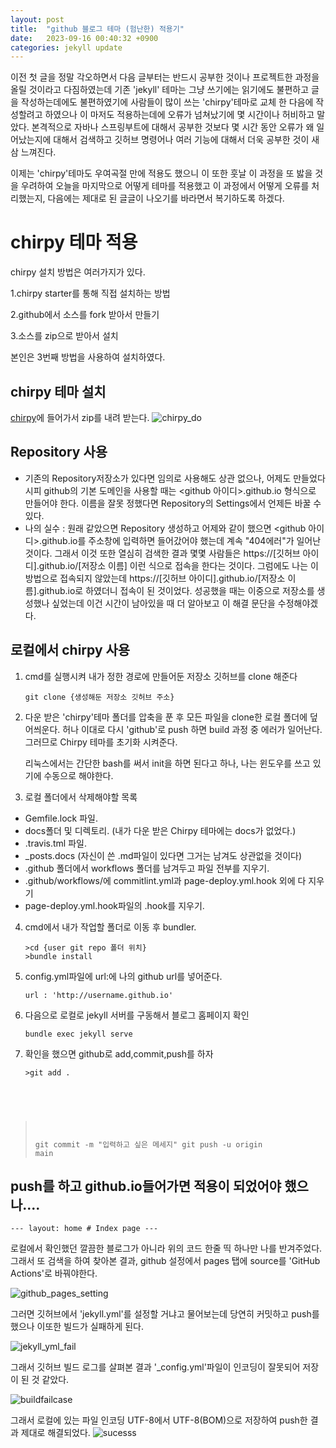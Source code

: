 ```yaml
---
layout: post
title:  "github 블로그 테마 (험난한) 적용기"
date:   2023-09-16 00:40:32 +0900
categories: jekyll update
---
```


이전 첫 글을 정말 각오하면서 다음 글부터는 반드시 공부한 것이나 프로젝트한 과정을 올릴 것이라고 다짐하였는데
기존 'jekyll' 테마는 그냥 쓰기에는 읽기에도 불편하고 글을 작성하는데에도 불편하였기에 사람들이 많이 쓰는
'chirpy'테마로 교체 한 다음에 작성할려고 하였으나 이 마저도 적용하는데에 오류가 넘쳐났기에 몇 시간이나 
허비하고 말았다.
본격적으로 자바나 스프링부트에 대해서 공부한 것보다 몇 시간 동안  오류가 왜 일어났는지에 대해서 검색하고 깃허브 명령어나 여러 기능에 대해서 더욱 공부한 것이 새삼 느껴진다.   

이제는 'chirpy'테마도 우여곡절 만에 적용도 했으니 이 또한 훗날 이 과정을 또 밣을 것을 우려하여 오늘을 마지막으로 어떻게 테마를 적용했고 이 과정에서 어떻게 오류를 처리했는지, 다음에는 제대로 된 글글이 나오기를 바라면서 복기하도록 하겠다. 

chirpy 테마 적용
=============
chirpy 설치 방법은 여러가지가 있다.

 1.chirpy starter를 통해 직접 설치하는 방법
 
 2.github에서 소스를 fork 받아서 만들기
 
 3.소스를 zip으로 받아서 설치

본인은 3번째 방법을 사용하여 설치하였다.


chirpy 테마 설치
-------------
[chirpy](https://github.com/cotes2020/jekyll-theme-chirpy)에 들어가서 zip를 내려 받는다.
![chirpy_do](https://github.com/jiuseu/hyuntrace0915.github.io/assets/109057859/f346f45d-c293-43f5-8d6e-96cddd9a7f1a)

Repository 사용
-------------

- 기존의 Repository저장소가 있다면 임의로 사용해도 상관 없으나, 어제도 만들었다시피 github의 기본 도메인을 사용할 때는 <github 아이디>.github.io 형식으로 만들어야 한다.
이름을 잘못 정했다면  Repository의 Settings에서 언제든 바꿀 수 있다.
- 나의 실수 : 원래 같았으면 Repository 생성하고 어제와 같이 했으면 <github 아이디>.github.io를 주소창에 입력하면 들어갔어야 했는데 계속 "404에러"가 일어난 것이다. 
그래서 이것 또한 열심히 검색한 결과 몇몇 사람들은 https://[깃허브 아이디].github.io/[저장소 이름] 이런 식으로 접속을 한다는 것이다. 
그럼에도 나는 이 방법으로 접속되지 않았는데 https://[깃허브 아이디].github.io/[저장소 이름].github.io로
하였더니 접속이 된 것이었다. 성공했을 때는 이중으로 저장소를 생성했나 싶었는데 이건 시간이 남아있을 때 
더 알아보고 이 해결 문단을 수정해야겠다.


로컬에서 chirpy 사용
-------------
1. cmd를 실행시켜 내가 정한 경로에 만들어둔 저장소 깃허브를 clone 해준다
   <pre><code>git clone {생성해둔 저장소 깃허브 주소} </code></pre>


2. 다운 받은 'chirpy'테마 폴더를 압축을 푼 후 모든 파일을 clone한 로컬 폴더에 덮어씌운다.
   허나 이대로 다시 'github'로 push 하면 build 과정 중 에러가 일어난다.
   그러므로 Chirpy 테마를 초기화 시켜준다.
  
   리눅스에서는 간단한 bash를 써서 init을 하면 된다고 하나, 나는 윈도우를 쓰고 있기에 수동으로 해야한다.


3. 로컬 폴더에서 삭제해야할 목록
- Gemfile.lock 파일.
- docs폴더 및 디렉토리. (내가 다운 받은 Chirpy 테마에는 docs가 없었다.)
- .travis.tml 파일.
- _posts.docs (자신이 쓴 .md파일이 있다면 그거는 남겨도 상관없을 것이다)
- .github 폴더에서 workflows 폴더를 남겨두고 파일 전부를 지우기.
- .github/workflows/에 commitlint.yml과 page-deploy.yml.hook 외에 다 지우기
- page-deploy.yml.hook파일의 .hook를 지우기.



4. cmd에서 내가 작업할 폴더로 이동 후 bundler.
   <pre><code>>cd {user git repo 폴더 위치} 
   >bundle install</code></pre>


5. config.yml파일에 url:에  나의 github url를 넣어준다. 
   <pre><code>url : 'http://username.github.io'</code></pre>


6. 다음으로 로컬로 jekyll 서버를 구동해서 블로그 홈페이지 확인
   <pre><code>bundle exec jekyll serve </code></pre>


7. 확인을 했으면 github로 add,commit,push를 하자   
   <pre><code>>git add . 
>git commit -m "입력하고 싶은 메세지"
>git push -u origin main</code></pre>


push를 하고 github.io들어가면 적용이 되었어야 했으나....
-------------
<pre><code>--- layout: home # Index page ---</code></pre>

로컬에서 확인했던 깔끔한 블로그가 아니라 위의 코드 한줄 띡 하나만 나를 반겨주었다.
그래서 또 검색을 하여 찾아본 결과, github 설정에서 pages 탭에 source를 'GitHub Actions'로 바꿔야한다.  

![github_pages_setting](https://github.com/jiuseu/hyuntrace0915.github.io/assets/109057859/082fa4e3-4fb4-4bf0-aef1-4f9234a83407)


그러면 깃허브에서 'jekyll.yml'를 설정할 거냐고 물어보는데 당연히 커밋하고 push를 했으나 이또한 빌드가 실패하게 된다.

![jekyll_yml_fail](https://github.com/jiuseu/hyuntrace0915.github.io/assets/109057859/a85e6aba-568e-4ce7-a44e-4ab91f1bc403)


그래서 깃허브 빌드 로그를 살펴본 결과 '_config.yml'파일이 인코딩이 잘못되어 저장이 된 것 같았다.

![buildfailcase](https://github.com/jiuseu/hyuntrace0915.github.io/assets/109057859/867fca02-899e-4455-819d-41b28c3ecfee)

그래서 로컬에 있는 파일 인코딩 UTF-8에서 UTF-8(BOM)으로 저장하여 push한 결과 제대로 해결되었다.
![sucesss](https://github.com/jiuseu/hyuntrace0915.github.io/assets/109057859/d4e29237-ed1e-47c0-b681-a7df4181f9ad)




[jekyll-docs]: https://jekyllrb.com/docs/home
[jekyll-gh]:   https://github.com/jekyll/jekyll
[jekyll-talk]: https://talk.jekyllrb.com/
